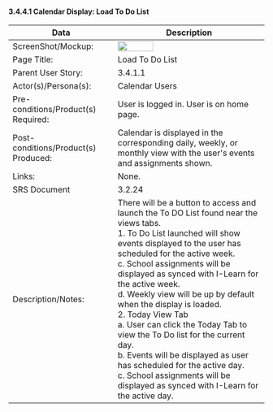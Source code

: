 #### 3.4.4.1 Calendar Display: Load To Do List

| Data | Description |
| --- |--- |
| ScreenShot/Mockup: | <img  src="https://github.com/MCLifeLeader/CS364/blob/master/SDD/resources/3.4.4.0.png" height="50%" width="50%"> |
| Page Title: | Load To Do List|
| Parent User Story:| 3.4.1.1|
| Actor(s)/Persona(s): | Calendar Users|
| Pre-conditions/Product(s) Required: | User is logged in. User is on home page.|
| Post-conditions/Product(s) Produced: | Calendar is displayed in the corresponding daily, weekly, or monthly view with the user's events and assignments shown. |
| Links: | None.|
| SRS Document | 3.2.24 |
| Description/Notes:| There will be a button to access and launch the To DO List found near the views tabs. <br> 1. To Do List launched will show events displayed to the user has scheduled for the active week.<br> c. School assignments will be displayed as synced with I-Learn for the active week.<br> d. Weekly view will be up by default when the display is loaded.<br> 2. Today View Tab <br> a. User can click the Today Tab to view the To Do list for the current day. <br> b. Events will be displayed as user has scheduled for the active day. <br> c. School assignments will be displayed as synced with I-Learn for the active day. <br>


